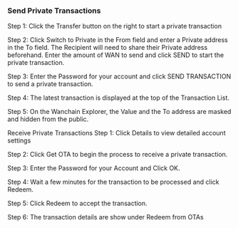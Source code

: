 ### Send Private Transactions

Step 1: Click the Transfer button on the right to start a private transaction

Step 2: Click Switch to Private in the From field and enter a Private address in the To field. The Recipient will need to share their Private address beforehand. Enter the amount of WAN to send and click SEND to start the private transaction. 

Step 3: Enter the Password for your account and click SEND TRANSACTION to send a private transaction. 

Step 4: The latest transaction is displayed at the top of the Transaction List. 

Step 5: On the Wanchain Explorer, the Value  and the To address are masked and hidden from the public. 


Receive Private Transactions
Step 1: Click Details to view detailed account settings

Step 2: Click Get OTA to begin the process to receive a private transaction.

Step 3: Enter the Password for your Account and Click OK. 

Step 4: Wait a few minutes for the transaction to be processed and click Redeem. 

Step 5: Click Redeem to accept the transaction.

Step 6: The transaction details are show under Redeem from OTAs


